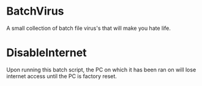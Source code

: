 # BatchVirus
A small collection of batch file virus's that will make you hate life.
# **DisableInternet**
Upon running this batch script, the PC on which it has been ran on will lose internet access until the PC is factory reset.
